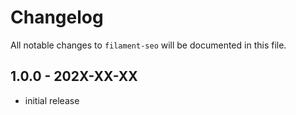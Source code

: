 # Changelog

All notable changes to `filament-seo` will be documented in this file.

## 1.0.0 - 202X-XX-XX

- initial release
